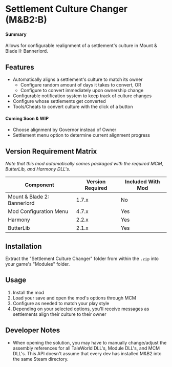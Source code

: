 # Settlement Culture Changer (M&amp;B2:B)
#### Summary
Allows for configurable realignment of a settlement's culture in Mount &amp; Blade II: Bannerlord.

## Features
- Automatically aligns a settlement's culture to match its owner
  - Configure random amount of days it takes to convert, OR
  - Configure to convert immediately upon ownership change
- Configurable notification system to keep track of culture changes
- Configure whose settlements get converted
- Tools/Cheats to convert culture with the click of a button

#### Coming Soon & WIP
- Choose alignment by Governor instead of Owner
- Settlement menu option to determine current alignment progress

## Version Requirement Matrix
_Note that this mod automatically comes packaged with the required MCM, ButterLib, and Harmony DLL's._

| Component                   | Version Required | Included With Mod |
|-----------------------------|------------------|-------------------|
| Mount & Blade 2: Bannerlord | 1.7.x            | No                |
| Mod Configuration Menu      | 4.7.x            | Yes               |
| Harmony                     | 2.2.x            | Yes               |
| ButterLib                   | 2.1.x            | Yes               |

## Installation
Extract the "Settlement Culture Changer" folder from within the `.zip` into your game's "Modules" folder.

## Usage
1. Install the mod
2. Load your save and open the mod's options through MCM
3. Configure as needed to match your play style
4. Depending on your selected options, you'll receive messages as settlements align their culture to their owner

## Developer Notes
- When opening the solution, you may have to manually change/adjust the assembly references for all TaleWorld DLL's, Module DLL's, and MCM DLL's. This API doesn't assume that every dev has installed M&B2 into the same Steam directory.
